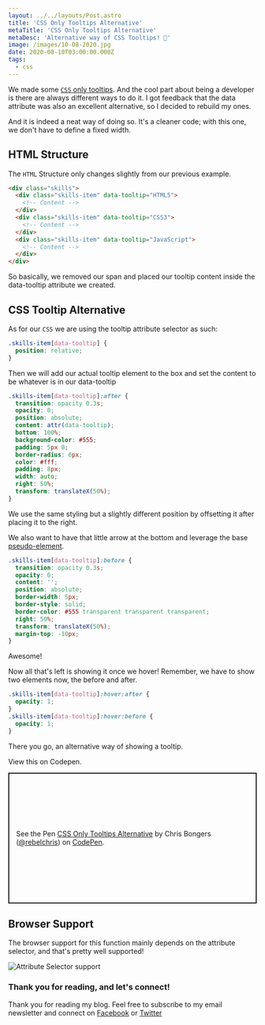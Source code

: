 ```yaml
---
layout: ../../layouts/Post.astro
title: 'CSS Only Tooltips Alternative'
metaTitle: 'CSS Only Tooltips Alternative'
metaDesc: 'Alternative way of CSS Tooltips! 🤩'
image: /images/10-08-2020.jpg
date: 2020-08-10T03:00:00.000Z
tags:
  - css
---
```


We made some [`CSS` only tooltips](https://daily-dev-tips.com/posts/css-only-tooltips/). And the cool part about being a developer is there are always different ways to do it. I got feedback that the data attribute was also an excellent alternative, so I decided to rebuild my ones.

And it is indeed a neat way of doing so. It's a cleaner code; with this one, we don't have to define a fixed width.

## HTML Structure

The `HTML` Structure only changes slightly from our previous example.

```html
<div class="skills">
  <div class="skills-item" data-tooltip="HTML5">
    <!-- Content -->
  </div>
  <div class="skills-item" data-tooltip="CSS3">
    <!-- Content -->
  </div>
  <div class="skills-item" data-tooltip="JavaScript">
    <!-- Content -->
  </div>
</div>
```

So basically, we removed our span and placed our tooltip content inside the data-tooltip attribute we created.

## CSS Tooltip Alternative

As for our `CSS` we are using the tooltip attribute selector as such:

```css
.skills-item[data-tooltip] {
  position: relative;
}
```

Then we will add our actual tooltip element to the box and set the content to be whatever is in our data-tooltip

```css
.skills-item[data-tooltip]:after {
  transition: opacity 0.3s;
  opacity: 0;
  position: absolute;
  content: attr(data-tooltip);
  bottom: 100%;
  background-color: #555;
  padding: 5px 0;
  border-radius: 6px;
  color: #fff;
  padding: 8px;
  width: auto;
  right: 50%;
  transform: translateX(50%);
}
```

We use the same styling but a slightly different position by offsetting it after placing it to the right.

We also want to have that little arrow at the bottom and leverage the base [pseudo-element](https://daily-dev-tips.com/posts/css-pseudo-elements/).

```css
.skills-item[data-tooltip]:before {
  transition: opacity 0.3s;
  opacity: 0;
  content: '';
  position: absolute;
  border-width: 5px;
  border-style: solid;
  border-color: #555 transparent transparent transparent;
  right: 50%;
  transform: translateX(50%);
  margin-top: -10px;
}
```

Awesome!

Now all that's left is showing it once we hover! Remember, we have to show two elements now, the before and after.

```css
.skills-item[data-tooltip]:hover:after {
  opacity: 1;
}
.skills-item[data-tooltip]:hover:before {
  opacity: 1;
}
```

There you go, an alternative way of showing a tooltip.

View this on Codepen.

<p class="codepen" data-height="265" data-theme-id="dark" data-default-tab="html,result" data-user="rebelchris" data-slug-hash="jOqPmrN" style="height: 265px; box-sizing: border-box; display: flex; align-items: center; justify-content: center; border: 2px solid; margin: 1em 0; padding: 1em;" data-pen-title="CSS Only Tooltips Alternative">
  <span>See the Pen <a href="https://codepen.io/rebelchris/pen/jOqPmrN">
  CSS Only Tooltips Alternative</a> by Chris Bongers (<a href="https://codepen.io/rebelchris">@rebelchris</a>)
  on <a href="https://codepen.io">CodePen</a>.</span>
</p>
<script async src="https://static.codepen.io/assets/embed/ei.js"></script>

## Browser Support

The browser support for this function mainly depends on the attribute selector, and that's pretty well supported!

![Attribute Selector support](https://caniuse.bitsofco.de/static/v1/mdn-css__selectors__attribute-1596989446622.png)

### Thank you for reading, and let's connect!

Thank you for reading my blog. Feel free to subscribe to my email newsletter and connect on [Facebook](https://www.facebook.com/DailyDevTipsBlog) or [Twitter](https://twitter.com/DailyDevTips1)
